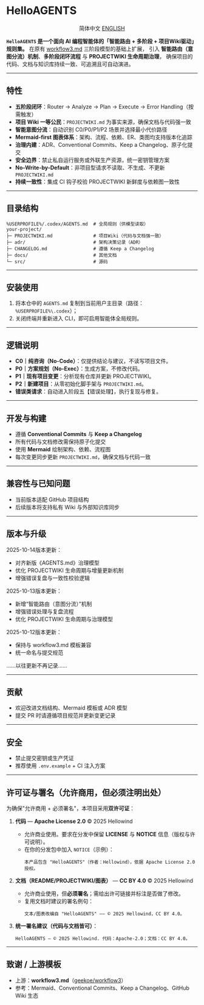 <!-- README.md -->
# HelloAGENTS

<p align="center">简体中文    <a href="./README_EN.md">ENGLISH</a></p>

**`HelloAGENTS` 是一个面向 AI 编程智能体的「智能路由 + 多阶段 + 项目Wiki驱动」规则集。**
在原有 [workflow3.md](https://github.com/geekoe/workflow3) 三阶段模型的基础上扩展，
引入 **智能路由（意图分流）机制**、**多阶段闭环流程** 与 **PROJECTWIKI 生命周期治理**，
确保项目的代码、文档与知识库持续一致、可追溯且可自动演进。

---

## 特性
- **五阶段闭环**：Router → Analyze → Plan → Execute → Error Handling（按需触发）
- **项目 Wiki 一等公民**：`PROJECTWIKI.md` 为事实来源，确保文档与代码强一致
- **智能意图分流**：自动识别 C0/P0/P1/P2 场景并选择最小代价路径
- **Mermaid-first 图表体系**：架构、流程、依赖、ER、类图均支持版本化追踪
- **治理内建**：ADR、Conventional Commits、Keep a Changelog、原子化提交
- **安全边界**：禁止私自运行服务或外联生产资源，统一密钥管理方案
- **No-Write-by-Default**：非项目型请求不读取、不生成、不更新 `PROJECTWIKI.md`
- **持续一致性**：集成 CI 钩子校验 PROJECTWIKI 新鲜度与依赖图一致性

---

## 目录结构
```
%USERPROFILE%/.codex/AGENTS.md  # 全局规则（供模型读取）
your-project/
├─ PROJECTWIKI.md               # 项目Wiki（代码与文档强一致）
├─ adr/                         # 架构决策记录（ADR）
├─ CHANGELOG.md                 # 遵循 Keep a Changelog
├─ docs/                        # 其他文档
└─ src/                         # 源码
```

---

## 安装使用
1. 将本仓中的 `AGENTS.md` 复制到当前用户主目录（路径：`%USERPROFILE%\.codex`）；
2. 关闭终端并重新进入 CLI，即可启用智能体全局规则。

---

## 逻辑说明
- **C0｜纯咨询（No-Code）**：仅提供结论与建议，不读写项目文件。
- **P0｜方案规划（No-Exec）**：生成方案，不修改代码。
- **P1｜现有项目变更**：分析现有仓库并更新 PROJECTWIKI。
- **P2｜新建项目**：从零初始化脚手架与 `PROJECTWIKI.md`。
- **错误类请求**：自动进入阶段五【错误处理】，执行复现与修复。

---

## 开发与构建
- 遵循 **Conventional Commits** 与 **Keep a Changelog**
- 所有代码与文档修改需保持原子化提交
- 使用 **Mermaid** 绘制架构、依赖、流程图
- 每次变更同步更新 `PROJECTWIKI.md`，确保文档与代码一致

---

## 兼容性与已知问题
- 当前版本适配 GitHub 项目结构
- 后续版本将支持私有 Wiki 与外部知识库同步

---

## 版本与升级
2025-10-14版本更新：
* 对齐新版《AGENTS.md》治理模型
* 优化 PROJECTWIKI 生命周期与增量更新机制
* 增强错误复盘与一致性校验逻辑

2025-10-13版本更新：
* 新增“智能路由（意图分流）”机制
* 增强错误处理与复盘流程
* 优化 PROJECTWIKI 生命周期与治理模型

2025-10-12版本更新：
* 保持与 workflow3.md 模板兼容
* 统一命名与提交规范

……以往更新不再记录……

---

## 贡献
- 欢迎改进文档结构、Mermaid 模板或 ADR 模型
- 提交 PR 时请遵循项目规范并更新变更记录

---

## 安全
- 禁止提交密钥或生产凭证
- 推荐使用 `.env.example` + CI 注入方案

---

## 许可证与署名（**允许商用，但必须注明出处**）

为确保"允许商用 + 必须署名"，本项目采用**双许可证**：

1. **代码** — **Apache License 2.0** © 2025 Hellowind
   - 允许商业使用。要求在分发中保留 **LICENSE** 与 **NOTICE** 信息（版权与许可说明）。
   - 在你的分发包中加入 `NOTICE`（示例）：
     ```
     本产品包含 "HelloAGENTS"（作者：Hellowind），依据 Apache License 2.0 授权。
     ```

2. **文档（README/PROJECTWIKI/图表）** — **CC BY 4.0** © 2025 Hellowind
   - 允许商业使用，但**必须署名**；需给出许可链接并标注是否做了修改。
   - 复用文档时建议的署名例句：
     ```
     文本/图表改编自 "HelloAGENTS" —— © 2025 Hellowind，CC BY 4.0。
     ```

3. **统一署名建议（代码与文档皆可）**：
     ```
     HelloAGENTS — © 2025 Hellowind. 代码：Apache-2.0；文档：CC BY 4.0。
     ```

---

## 致谢 / 上游模板
- 上游：**workflow3.md**（[geekoe/workflow3](https://github.com/geekoe/workflow3)）
- 参考：Mermaid、Conventional Commits、Keep a Changelog、GitHub Wiki 生态

